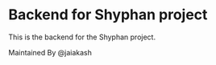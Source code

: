 # Backend for Shyphan project

This is the backend for the Shyphan project.


Maintained By @jaiakash
